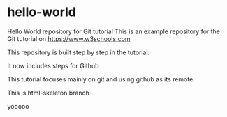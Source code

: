 # hello-world
Hello World repository for Git tutorial
This is an example repository for the Git tutorial on https://www.w3schools.com

This repository is built step by step in the tutorial.

It now includes steps for Github

This tutorial focuses mainly on git and using github as its remote.

This is html-skeleton branch

yooooo